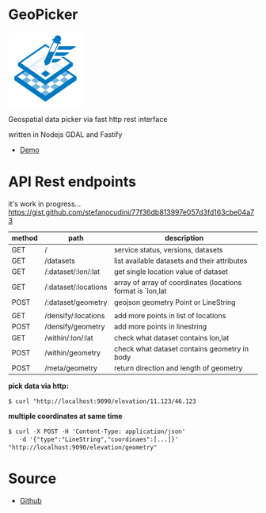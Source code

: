 GeoPicker
==========

![geopicker](docs/logo.png)

Geospatial data picker via fast http rest interface

written in Nodejs GDAL and Fastify

* [Demo](https://opengeo.tech/geopicker/)

# API Rest endpoints

it's work in progress...
https://gist.github.com/stefanocudini/77f36db813997e057d3fd163cbe04a73

|method| path                 | description  |
|------|----------------------|--------------|
| GET  | /                    | service status, versions, datasets |
| GET  | /datasets            | list available datasets and their attributes |
| GET  | /:dataset/:lon/:lat  | get single location value of dataset |
| GET  | /:dataset/:locations | array of array of coordinates (locations format is `lon,lat|lon,lat|lon,lat`) |
| POST | /:dataset/geometry   | geojson geometry Point or LineString |
|      |                      | |
| GET  | /densify/:locations  | add more points in list of locations |
| POST | /densify/geometry    | add more points in linestring |
| GET  | /within/:lon/:lat    | check what dataset contains lon,lat |
| POST | /within/geometry     | check what dataset contains geometry in body |
| POST | /meta/geometry       | return direction and length of geometry |


**pick data via http:**
```
$ curl "http://localhost:9090/elevation/11.123/46.123
```

**multiple coordinates at same time**
```
$ curl -X POST -H 'Content-Type: application/json'
   -d '{"type":"LineString","coordinaes":[...]}' "http://localhost:9090/elevation/geometry"
```

# Source

* [Github](https://github.com/opengeo-tech/geopicker)
